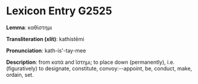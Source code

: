 # Lexicon Entry G2525

**Lemma**: καθίστημι

**Transliteration (xlit)**: kathístēmi

**Pronunciation**: kath-is'-tay-mee

**Description**:
from κατά and ἵστημι; to place down (permanently), i.e. (figuratively) to designate, constitute, convoy:--appoint, be, conduct, make, ordain, set.
